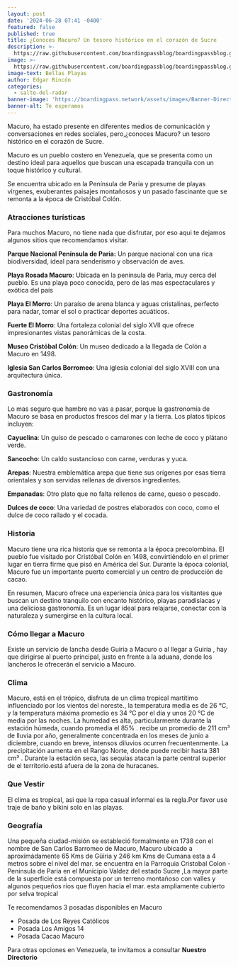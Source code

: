 ```yaml
---
layout: post
date: '2024-06-28 07:41 -0400'
featured: false
published: true
title: ¿Conoces Macuro? Un tesoro histórico en el corazón de Sucre
description: >-
  https://raw.githubusercontent.com/boardingpassblog/boardingpassblog.github.io/main/assets/images/Macuro.jpg
image: >-
  https://raw.githubusercontent.com/boardingpassblog/boardingpassblog.github.io/main/assets/images/Macuro.jpg
image-text: Bellas Playas
author: Edgar Rincón
categories:
  - salte-del-radar
banner-image: 'https://boardingpass.network/assets/images/Banner-Directorio.gif'
banner-alt: Te esperamos
---
```

Macuro, ha estado presente en diferentes medios de comunicación y conversaciones en redes sociales, pero,¿conoces Macuro? un tesoro histórico en el corazón de Sucre. 

Macuro es un pueblo costero en Venezuela, que se presenta como un destino ideal para aquellos que buscan una escapada tranquila con un toque histórico y cultural. 

Se encuentra ubicado en la Península de Paria y presume de playas vírgenes, exuberantes paisajes montañosos y un pasado fascinante que se remonta a la época de Cristóbal Colón.

### **Atracciones turísticas** 

Para muchos Macuro, no tiene nada que disfrutar, por eso aqui te dejamos algunos sitios que recomendamos visitar.

**Parque Nacional Península de Paria:** Un parque nacional con una rica biodiversidad, ideal para senderismo y observación de aves.

**Playa Rosada Macuro**: Ubicada en la peninsula de Paria, muy cerca del pueblo. Es una playa poco conocida, pero de las mas espectaculares y exótica del país

**Playa El Morro**: Un paraíso de arena blanca y aguas cristalinas, perfecto para nadar, tomar el sol o practicar deportes acuáticos.

**Fuerte El Morro**: Una fortaleza colonial del siglo XVII que ofrece impresionantes vistas panorámicas de la costa.

**Museo Cristóbal Colón**: Un museo dedicado a la llegada de Colón a Macuro en 1498.

**Iglesia San Carlos Borromeo**: Una iglesia colonial del siglo XVIII con una arquitectura única.

### **Gastronomía**

Lo mas seguro que hambre no vas a pasar, porque la gastronomía de Macuro se basa en productos frescos del mar y la tierra. Los platos típicos incluyen:

**Cayuclina**: Un guiso de pescado o camarones con leche de coco y plátano verde.

**Sancocho**: Un caldo sustancioso con carne, verduras y yuca.

**Arepas**: Nuestra emblemática arepa que tiene sus orígenes por esas tierra orientales y son servidas  rellenas de diversos ingredientes.

**Empanadas**: Otro plato que no falta rellenos de carne, queso o pescado.

**Dulces de coco**: Una variedad de postres elaborados con coco, como el dulce de coco rallado y el cocada.

### **Historia**

Macuro tiene una rica historia que se remonta a la época precolombina. El pueblo fue visitado por Cristóbal Colón en 1498, convirtiéndolo en el primer lugar en tierra firme que pisó en América del Sur. Durante la época colonial, Macuro fue un importante puerto comercial y un centro de producción de cacao.

En resumen, Macuro ofrece una experiencia única para los visitantes que buscan un destino tranquilo con encanto histórico, playas paradisíacas y una deliciosa gastronomía. Es un lugar ideal para relajarse, conectar con la naturaleza y sumergirse en la cultura local.

### **Cómo llegar a Macuro**

Existe un servicio de lancha desde Guiria a Macuro o al llegar a Guiria , hay que dirigirse al puerto principal, justo en frente a la aduana, donde los lancheros le ofrecerán el servicio a Macuro.

### **Clima**

Macuro, está en el trópico, disfruta de un clima tropical martítimo influenciado por los vientos del noreste., la temperatura media es de 26 °C, y la temperatura máxima promedio es 34 °C por el día y unos 20 °C de media por las noches. La humedad es alta, particularmente durante la estación húmeda, cuando promedia el 85% . recibe un promedio de 211 cm³ de lluvia por año, generalmente concentrada en los meses de junio a diciembre, cuando en breve, intensos diluvios ocurren frecuentenmente. La precipitación aumenta en el Rango Norte, donde puede recibir hasta 381 cm³ . Durante la estación seca, las sequías atacan la parte central superior de el territorio.está afuera de la zona de huracanes.

### **Que Vestir**

El clima es tropical, asi que la ropa casual informal es la regla.Por favor use traje de baño y bikini solo en las playas.

### **Geografía**

Una pequeña ciudad-misión se estableció formalmente en 1738 con el nombre de San Carlos Barromeo de Macuro, Macuro ubicado a aproximádamente 65 Kms de Güiria y 246 km Kms de Cumana esta a 4 metros sobre el nivel del mar. se encuentra en la Parroquia Cristobal Colon - Península de Paria en el Municipio Valdez del estado Sucre ,La mayor parte de la superficie está compuesta por un terreno montañoso con valles y algunos pequeños ríos que fluyen hacia el mar. esta ampliamente cubierto por selva tropical 

Te recomendamos 3 posadas disponibles en Macuro

- Posada de Los Reyes Católicos
- Posada Los Amigos 14
- Posada Cacao Macuro

Para otras opciones en Venezuela, te invitamos a consultar **Nuestro Directorio**